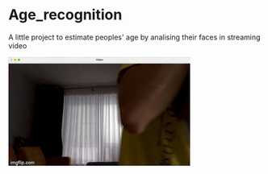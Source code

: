 # Age_recognition
 
A little project to estimate peoples' age by analising their faces in streaming video

![](https://github.com/denisenko1987/Age_recognition/blob/main/img/age_est.gif)
